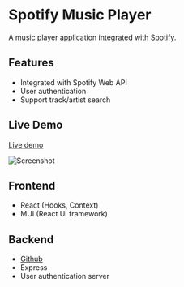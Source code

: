 # Spotify Music Player

A music player application integrated with Spotify.

## Features

- Integrated with Spotify Web API
- User authentication
- Support track/artist search

## Live Demo

[Live demo](https://simple-spotify-player.onrender.com)

![Screenshot](./client/demo/demo.gif)

## Frontend

- React (Hooks, Context)
- MUI (React UI framework)

## Backend

- [Github](https://github.com/AnnieKao1004/spotify_music_player_backend)
- Express
- User authentication server
